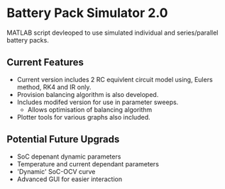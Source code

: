 # Battery Pack Simulator 2.0


MATLAB script devleoped to use simulated individual and series/parallel battery packs. 

## Current Features

- Current version includes 2 RC equivlent circuit model using, Eulers method, RK4 and IR only.
- Provision balancing algorithm is also developed.
- Includes modifed version for use in parameter sweeps.
   - Allows optimisation of balancing algorithm
- Plotter tools for various graphs also included. 

## Potential Future Upgrads
- SoC depenant dynamic parameters
- Temperature and current dependant parameters
- 'Dynamic' SoC-OCV curve
- Advanced GUI for easier interaction
 
